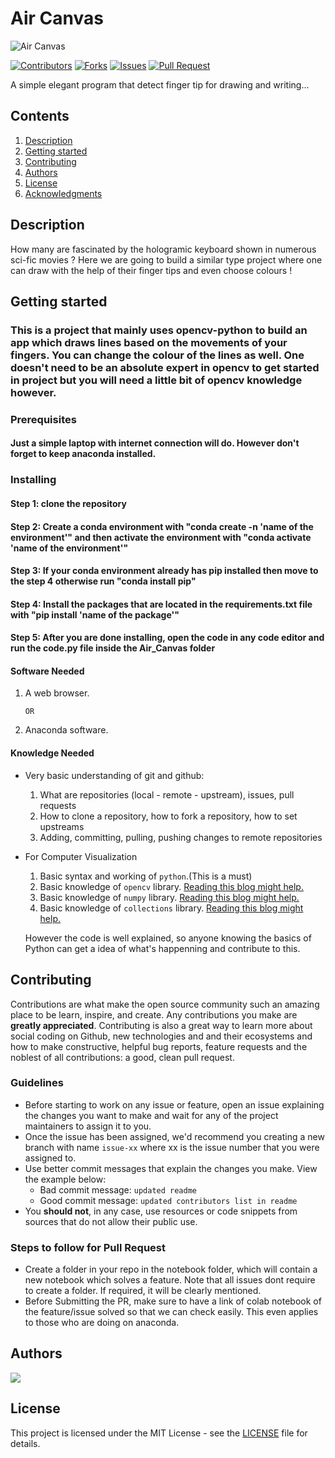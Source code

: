 
# Air Canvas


![Air Canvas](https://user-images.githubusercontent.com/56483183/117826350-b9118c80-b28d-11eb-9c76-26ba8663022c.png)




[![Contributors](https://img.shields.io/github/contributors/dsckgec/project-template.svg)](https://github.com/dsckgec/project-template/graphs/contributors) [![Forks](https://img.shields.io/github/forks/dsckgec/project-template.svg)](https://github.com/dsckgec/project-template/network/members) [![Issues](https://img.shields.io/github/issues/dsckgec/project-template.svg)](https://github.com/dsckgec/project-template/issues) [![Pull Request](https://img.shields.io/github/issues-pr-closed-raw/dsckgec/project-template)](https://github.com/dsckgec/project-template/pulls)


A simple elegant program that detect finger tip for drawing and writing...

## Contents

1. [Description](#description)
1. [Getting started](#getting-started)
1. [Contributing](#contributing)
1. [Authors](#authors)
1. [License](#license)
1. [Acknowledgments](#acknowledgments)

## Description

How many are fascinated by the hologramic keyboard shown in numerous sci-fic movies ? Here we are going to build a similar type project where one can draw with
the help of their finger tips and even choose colours !

## Getting started
### This is a project that mainly uses opencv-python to build an app which draws lines based on the movements of your fingers. You can change the colour of the lines as well. One doesn't need to be an absolute expert in opencv to get started in project but you will need a little bit of opencv knowledge however. 

### Prerequisites
#### Just a simple laptop with internet connection will do. However don't forget to keep anaconda installed. 


### Installing
#### Step 1: clone the repository
#### Step 2: Create a conda environment with "conda create -n 'name of the environment'" and then activate the environment with "conda activate 'name of the environment'"
#### Step 3: If your conda environment already has pip installed then move to the step 4 otherwise run "conda install pip"
#### Step 4: Install the packages that are located in the requirements.txt file with "pip install 'name of the package'"
#### Step 5: After you are done installing, open the code in any code editor and run the code.py file inside the Air_Canvas folder

#### Software Needed
 
  1. A web browser. 

         OR
         
  2. Anaconda software.

#### Knowledge Needed
- Very basic understanding of git and github:

    1.  What are repositories (local - remote - upstream), issues, pull requests
    2.   How to clone a repository, how to fork a repository, how to set upstreams
    3.   Adding, committing, pulling, pushing changes to remote repositories

- For Computer Visualization
 
    1. Basic syntax and working of ```python```.(This is a must)
    2. Basic knowledge of ```opencv``` library. [Reading this blog might help.](https://docs.opencv.org/master/)
    3. Basic knowledge of ```numpy``` library. [Reading this blog might help.](https://www.tutorialspoint.com/numpy/index.htm)
    4. Basic knowledge of ```collections``` library. [Reading this blog might help.](https://stackabuse.com/introduction-to-pythons-collections-module/)

  However the code is well explained, so anyone knowing the basics of Python can get a idea of what's happenning and contribute to this. 
 


## Contributing

Contributions are what make the open source community such an amazing place to be learn, inspire, and create. 
Any contributions you make are **greatly appreciated**. 
Contributing is also a great way to learn more about social coding on Github, new technologies and and their ecosystems and how to make constructive, helpful bug reports, feature requests and the noblest of all contributions: a good, clean pull request.

### Guidelines

- Before starting to work on any issue or feature, open an issue explaining the changes you want to make and wait for any of the project maintainers to assign it to you.
- Once the issue has been assigned, we'd recommend you creating a new branch with name `issue-xx` where xx is the issue number that you were assigned to.
- Use better commit messages that explain the changes you make. View the example below:
    - Bad commit message: `updated readme`
    - Good commit message: `updated contributors list in readme`
- You **should not**, in any case, use resources or code snippets from sources that do not allow their public use.

### Steps to follow for Pull Request

- Create a folder in your repo in the notebook folder, which will contain a new notebook which solves a feature. Note that all issues dont require to create a folder. If required, it will be clearly mentioned.
- Before Submitting the PR, make sure to have a link of colab notebook of the feature/issue solved so that we can check easily. This even applies to those who are doing on anaconda.

## Authors

<a href="https://github.com/DSCKGEC/Computer-Vision-Into-Reality/graphs/contributors">
  <img src="https://contrib.rocks/image?repo=DSCKGEC/Computer-Vision-Into-Reality" />
</a>

## License

This project is licensed under the MIT License - see the [LICENSE](LICENSE) file for details.
